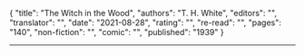 {
"title": "The Witch in the Wood",
"authors": "T. H. White",
"editors": "",
"translator": "",
"date": "2021-08-28",
"rating": "",
"re-read": "",
"pages": "140",
"non-fiction": "",
"comic": "",
"published": "1939"
}

---
